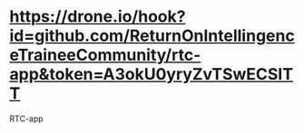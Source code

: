 https://drone.io/hook?id=github.com/ReturnOnIntellingenceTraineeCommunity/rtc-app&token=A3okU0yryZvTSwECSITT
=======

RTC-app
